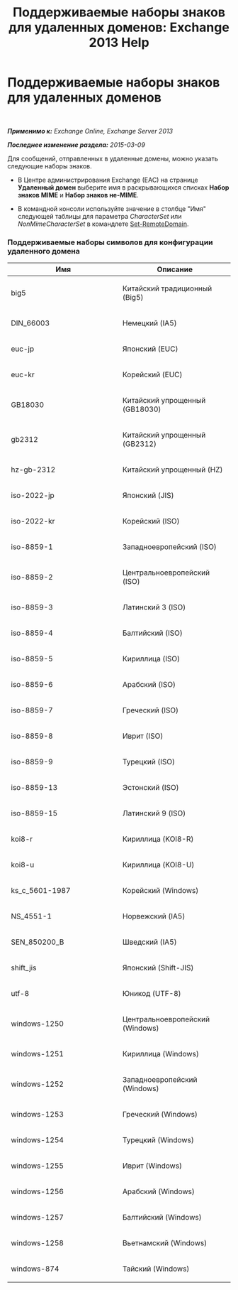 ﻿---
title: 'Поддерживаемые наборы знаков для удаленных доменов: Exchange 2013 Help'
TOCTitle: Поддерживаемые наборы знаков для удаленных доменов
ms:assetid: 66023a62-1fd3-4019-be2b-4e7147db148a
ms:mtpsurl: https://technet.microsoft.com/ru-ru/library/Aa998600(v=EXCHG.150)
ms:contentKeyID: 52059189
ms.date: 04/30/2018
mtps_version: v=EXCHG.150
ms.translationtype: HT
---

# Поддерживаемые наборы знаков для удаленных доменов

 

_**Применимо к:** Exchange Online, Exchange Server 2013_

_**Последнее изменение раздела:** 2015-03-09_

Для сообщений, отправленных в удаленные домены, можно указать следующие наборы знаков.

  - В Центре администрирования Exchange (EAC) на странице **Удаленный домен** выберите имя в раскрывающихся списках **Набор знаков MIME** и **Набор знаков не-MIME**.

  - В командной консоли используйте значение в столбце "Имя" следующей таблицы для параметра *CharacterSet* или *NonMimeCharacterSet* в командлете [Set-RemoteDomain](https://technet.microsoft.com/ru-ru/library/aa997857\(v=exchg.150\)).

### Поддерживаемые наборы символов для конфигурации удаленного домена

<table>
<colgroup>
<col style="width: 50%" />
<col style="width: 50%" />
</colgroup>
<thead>
<tr class="header">
<th>Имя</th>
<th>Описание</th>
</tr>
</thead>
<tbody>
<tr class="odd">
<td><p>big5</p></td>
<td><p>Китайский традиционный (Big5)</p></td>
</tr>
<tr class="even">
<td><p>DIN_66003</p></td>
<td><p>Немецкий (IA5)</p></td>
</tr>
<tr class="odd">
<td><p>euc-jp</p></td>
<td><p>Японский (EUC)</p></td>
</tr>
<tr class="even">
<td><p>euc-kr</p></td>
<td><p>Корейский (EUC)</p></td>
</tr>
<tr class="odd">
<td><p>GB18030</p></td>
<td><p>Китайский упрощенный (GB18030)</p></td>
</tr>
<tr class="even">
<td><p>gb2312</p></td>
<td><p>Китайский упрощенный (GB2312)</p></td>
</tr>
<tr class="odd">
<td><p>hz-gb-2312</p></td>
<td><p>Китайский упрощенный (HZ)</p></td>
</tr>
<tr class="even">
<td><p>iso-2022-jp</p></td>
<td><p>Японский (JIS)</p></td>
</tr>
<tr class="odd">
<td><p>iso-2022-kr</p></td>
<td><p>Корейский (ISO)</p></td>
</tr>
<tr class="even">
<td><p>iso-8859-1</p></td>
<td><p>Западноевропейский (ISO)</p></td>
</tr>
<tr class="odd">
<td><p>iso-8859-2</p></td>
<td><p>Центральноевропейский (ISO)</p></td>
</tr>
<tr class="even">
<td><p>iso-8859-3</p></td>
<td><p>Латинский 3 (ISO)</p></td>
</tr>
<tr class="odd">
<td><p>iso-8859-4</p></td>
<td><p>Балтийский (ISO)</p></td>
</tr>
<tr class="even">
<td><p>iso-8859-5</p></td>
<td><p>Кириллица (ISO)</p></td>
</tr>
<tr class="odd">
<td><p>iso-8859-6</p></td>
<td><p>Арабский (ISO)</p></td>
</tr>
<tr class="even">
<td><p>iso-8859-7</p></td>
<td><p>Греческий (ISO)</p></td>
</tr>
<tr class="odd">
<td><p>iso-8859-8</p></td>
<td><p>Иврит (ISO)</p></td>
</tr>
<tr class="even">
<td><p>iso-8859-9</p></td>
<td><p>Турецкий (ISO)</p></td>
</tr>
<tr class="odd">
<td><p>iso-8859-13</p></td>
<td><p>Эстонский (ISO)</p></td>
</tr>
<tr class="even">
<td><p>iso-8859-15</p></td>
<td><p>Латинский 9 (ISO)</p></td>
</tr>
<tr class="odd">
<td><p>koi8-r</p></td>
<td><p>Кириллица (KOI8-R)</p></td>
</tr>
<tr class="even">
<td><p>koi8-u</p></td>
<td><p>Кириллица (KOI8-U)</p></td>
</tr>
<tr class="odd">
<td><p>ks_c_5601-1987</p></td>
<td><p>Корейский (Windows)</p></td>
</tr>
<tr class="even">
<td><p>NS_4551-1</p></td>
<td><p>Норвежский (IA5)</p></td>
</tr>
<tr class="odd">
<td><p>SEN_850200_B</p></td>
<td><p>Шведский (IA5)</p></td>
</tr>
<tr class="even">
<td><p>shift_jis</p></td>
<td><p>Японский (Shift-JIS)</p></td>
</tr>
<tr class="odd">
<td><p>utf-8</p></td>
<td><p>Юникод (UTF-8)</p></td>
</tr>
<tr class="even">
<td><p>windows-1250</p></td>
<td><p>Центральноевропейский (Windows)</p></td>
</tr>
<tr class="odd">
<td><p>windows-1251</p></td>
<td><p>Кириллица (Windows)</p></td>
</tr>
<tr class="even">
<td><p>windows-1252</p></td>
<td><p>Западноевропейский (Windows)</p></td>
</tr>
<tr class="odd">
<td><p>windows-1253</p></td>
<td><p>Греческий (Windows)</p></td>
</tr>
<tr class="even">
<td><p>windows-1254</p></td>
<td><p>Турецкий (Windows)</p></td>
</tr>
<tr class="odd">
<td><p>windows-1255</p></td>
<td><p>Иврит (Windows)</p></td>
</tr>
<tr class="even">
<td><p>windows-1256</p></td>
<td><p>Арабский (Windows)</p></td>
</tr>
<tr class="odd">
<td><p>windows-1257</p></td>
<td><p>Балтийский (Windows)</p></td>
</tr>
<tr class="even">
<td><p>windows-1258</p></td>
<td><p>Вьетнамский (Windows)</p></td>
</tr>
<tr class="odd">
<td><p>windows-874</p></td>
<td><p>Тайский (Windows)</p></td>
</tr>
</tbody>
</table>

